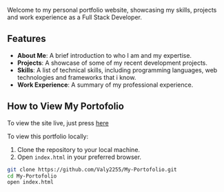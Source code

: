 Welcome to my personal portfolio website, showcasing my skills, projects and work experience as a Full Stack Developer.

## Features

- **About Me**: A brief introduction to who I am and my expertise.
- **Projects**: A showcase of some of my recent development projects.
- **Skills**: A list of technical skills, including programming languages, web technologies and frameworks that i know.
- **Work Experience**: A summary of my professional experience.

## How to View My Portofolio

To view the site live, just press [here](https://valy2255.github.io/My-Portofolio/)

To view this portfolio locally:

1. Clone the repository to your local machine.
2. Open `index.html` in your preferred browser.

```bash
git clone https://github.com/Valy2255/My-Portofolio.git
cd My-Portofolio
open index.html
```
